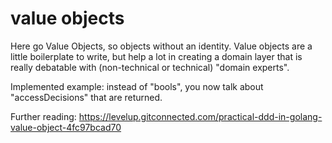 # value objects
Here go Value Objects, so objects without an identity. Value objects are a little boilerplate to write, but help a lot in creating a domain layer that is really debatable with (non-technical or technical) "domain experts". 

Implemented example: instead of "bools", you now talk about "accessDecisions" that are returned.

Further reading: https://levelup.gitconnected.com/practical-ddd-in-golang-value-object-4fc97bcad70 